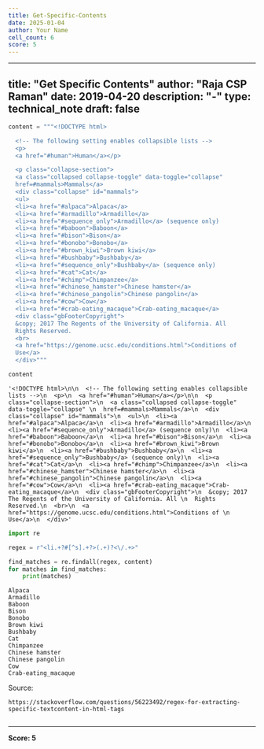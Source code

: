 ```yaml
---
title: Get-Specific-Contents
date: 2025-01-04
author: Your Name
cell_count: 6
score: 5
---
```


---
title: "Get Specific Contents"
author: "Raja CSP Raman"
date: 2019-04-20
description: "-"
type: technical_note
draft: false
---

```python
content = """<!DOCTYPE html>

  <!-- The following setting enables collapsible lists -->
  <p>
  <a href="#human">Human</a></p>

  <p class="collapse-section">
  <a class="collapsed collapse-toggle" data-toggle="collapse" 
  href=#mammals>Mammals</a>
  <div class="collapse" id="mammals">
  <ul>
  <li><a href="#alpaca">Alpaca</a>
  <li><a href="#armadillo">Armadillo</a>
  <li><a href="#sequence_only">Armadillo</a> (sequence only)
  <li><a href="#baboon">Baboon</a>
  <li><a href="#bison">Bison</a>
  <li><a href="#bonobo">Bonobo</a>
  <li><a href="#brown_kiwi">Brown kiwi</a>
  <li><a href="#bushbaby">Bushbaby</a>
  <li><a href="#sequence_only">Bushbaby</a> (sequence only)
  <li><a href="#cat">Cat</a>
  <li><a href="#chimp">Chimpanzee</a>
  <li><a href="#chinese_hamster">Chinese hamster</a>
  <li><a href="#chinese_pangolin">Chinese pangolin</a>
  <li><a href="#cow">Cow</a>
  <li><a href="#crab-eating_macaque">Crab-eating_macaque</a>
  <div class="gbFooterCopyright">
  &copy; 2017 The Regents of the University of California. All 
  Rights Reserved.
  <br>
  <a href="https://genome.ucsc.edu/conditions.html">Conditions of 
  Use</a>
  </div>"""
```


```python
content
```




    '<!DOCTYPE html>\n\n  <!-- The following setting enables collapsible lists -->\n  <p>\n  <a href="#human">Human</a></p>\n\n  <p class="collapse-section">\n  <a class="collapsed collapse-toggle" data-toggle="collapse" \n  href=#mammals>Mammals</a>\n  <div class="collapse" id="mammals">\n  <ul>\n  <li><a href="#alpaca">Alpaca</a>\n  <li><a href="#armadillo">Armadillo</a>\n  <li><a href="#sequence_only">Armadillo</a> (sequence only)\n  <li><a href="#baboon">Baboon</a>\n  <li><a href="#bison">Bison</a>\n  <li><a href="#bonobo">Bonobo</a>\n  <li><a href="#brown_kiwi">Brown kiwi</a>\n  <li><a href="#bushbaby">Bushbaby</a>\n  <li><a href="#sequence_only">Bushbaby</a> (sequence only)\n  <li><a href="#cat">Cat</a>\n  <li><a href="#chimp">Chimpanzee</a>\n  <li><a href="#chinese_hamster">Chinese hamster</a>\n  <li><a href="#chinese_pangolin">Chinese pangolin</a>\n  <li><a href="#cow">Cow</a>\n  <li><a href="#crab-eating_macaque">Crab-eating_macaque</a>\n  <div class="gbFooterCopyright">\n  &copy; 2017 The Regents of the University of California. All \n  Rights Reserved.\n  <br>\n  <a href="https://genome.ucsc.edu/conditions.html">Conditions of \n  Use</a>\n  </div>'




```python
import re

regex = r"<li.+?#[^s].+?>(.+)?<\/.+>"

find_matches = re.findall(regex, content)
for matches in find_matches:
    print(matches)
```

    Alpaca
    Armadillo
    Baboon
    Bison
    Bonobo
    Brown kiwi
    Bushbaby
    Cat
    Chimpanzee
    Chinese hamster
    Chinese pangolin
    Cow
    Crab-eating_macaque


Source:
    
    https://stackoverflow.com/questions/56223492/regex-for-extracting-specific-textcontent-in-html-tags


```python

```


---
**Score: 5**